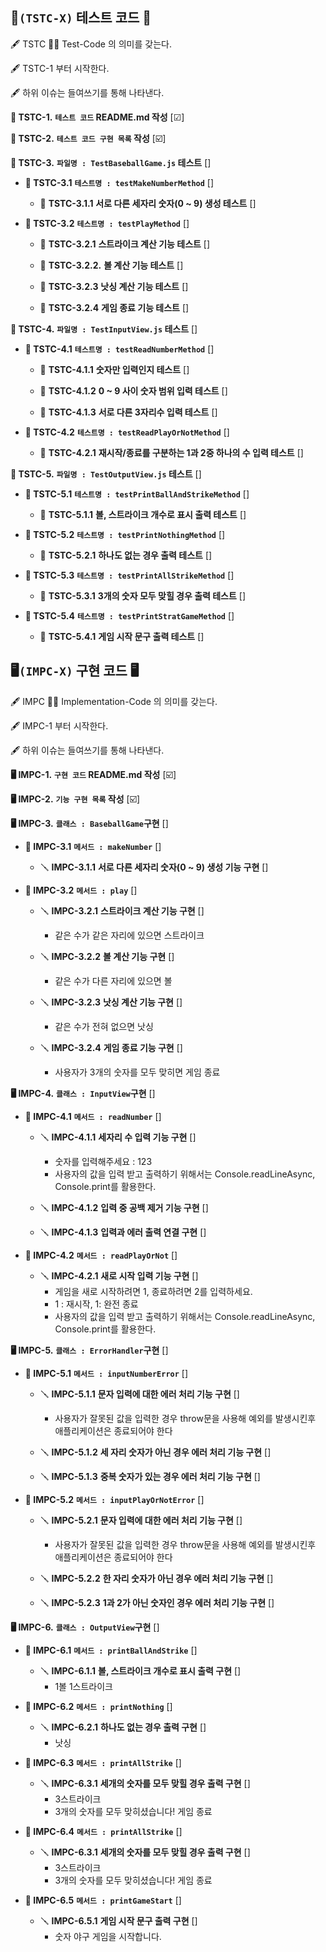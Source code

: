 
## 🧪`(TSTC-X)` 테스트 코드 🧪

🖋️ TSTC 🟰🟰 Test-Code 의 의미를 갖는다.

🖋️ TSTC-1 부터 시작한다.

🖋️ 하위 이슈는 들여쓰기를 통해 나타낸다.

**🧪 TSTC-1.** **`테스트 코드` README.md 작성** [☑]


**🧪 TSTC-2.** **`테스트 코드 구현 목록` 작성** [☑️]


**🧪 TSTC-3.** **`파일명 : TestBaseballGame.js` 테스트** [] 

- **🥼 TSTC-3.1** **`테스트명 : testMakeNumberMethod`** []

    - 🔎 **TSTC-3.1.1** **서로 다른 세자리 숫자(0 ~ 9) 생성 테스트** []
 
- **🥼 TSTC-3.2** **`테스트명 : testPlayMethod`** []

    - 🔎 **TSTC-3.2.1** **스트라이크 계산 기능 테스트** []
  
    - 🔎 **TSTC-3.2.2.** **볼 계산 기능 테스트** []

    - 🔎 **TSTC-3.2.3** **낫싱 계산 기능 테스트** []

    - 🔎 **TSTC-3.2.4** **게임 종료 기능 테스트** []


**🧪 TSTC-4.** **`파일명 : TestInputView.js` 테스트** [] 

- **🥼 TSTC-4.1** **`테스트명 : testReadNumberMethod`** []

    - 🔎 **TSTC-4.1.1** **숫자만 입력인지 테스트** []

    - 🔎 **TSTC-4.1.2** **0 ~ 9 사이 숫자 범위 입력 테스트** []
    
    - 🔎 **TSTC-4.1.3** **서로 다른 3자리수 입력 테스트** []

- **🥼 TSTC-4.2** **`테스트명 : testReadPlayOrNotMethod`** []

    - 🔎 **TSTC-4.2.1** **재시작/종료를 구분하는 1과 2중 하나의 수 입력 테스트** []


**🧪 TSTC-5.** **`파일명 : TestOutputView.js` 테스트** [] 

- **🥼 TSTC-5.1** **`테스트명 : testPrintBallAndStrikeMethod`** []

    - 🔎 **TSTC-5.1.1** **볼, 스트라이크 개수로 표시 출력 테스트** []

- **🥼 TSTC-5.2** **`테스트명 : testPrintNothingMethod`** []

    - 🔎 **TSTC-5.2.1** **하나도 없는 경우 출력 테스트** []

- **🥼 TSTC-5.3** **`테스트명 : testPrintAllStrikeMethod`** []

    - 🔎 **TSTC-5.3.1** **3개의 숫자 모두 맞힐 경우 출력 테스트** []

- **🥼 TSTC-5.4** **`테스트명 : testPrintStratGameMethod`** []

    - 🔎 **TSTC-5.4.1** **게임 시작 문구 출력 테스트** []


## 🖥️`(IMPC-X)` 구현 코드 🖥️

🖋️ IMPC 🟰🟰 Implementation-Code 의 의미를 갖는다.

🖋️ IMPC-1 부터 시작한다.

🖋️ 하위 이슈는 들여쓰기를 통해 나타낸다.

**🖥️ IMPC-1.** **`구현 코드` README.md 작성** [☑️]


**🖥️ IMPC-2.** **`기능 구현 목록` 작성** [☑️]


**🖥️ IMPC-3.** **`클래스 : BaseballGame`구현** [] 

- **🔨 IMPC-3.1** **`메서드 : makeNumber`** []

    - 🪛 **IMPC-3.1.1** **서로 다른 세자리 숫자(0 ~ 9) 생성 기능 구현** []

- **🔨 IMPC-3.2** **`메서드 : play`** []

    - 🪛 **IMPC-3.2.1** **스트라이크 계산 기능 구현** []
        - 같은 수가 같은 자리에 있으면 스트라이크

    - 🪛 **IMPC-3.2.2** **볼 계산 기능 구현** []
        - 같은 수가 다른 자리에 있으면 볼

    - 🪛 **IMPC-3.2.3** **낫싱 계산 기능 구현** []
        - 같은 수가 전혀 없으면 낫싱

    - 🪛 **IMPC-3.2.4** **게임 종료 기능 구현** []
        - 사용자가 3개의 숫자를 모두 맞히면 게임 종료


**🖥️ IMPC-4.** **`클래스 : InputView`구현** [] 

- **🔨 IMPC-4.1** **`메서드 : readNumber`** []

    - 🪛 **IMPC-4.1.1** **세자리 수 입력 기능 구현** []
        - 숫자를 입력해주세요 : 123
        - 사용자의 값을 입력 받고 출력하기 위해서는 Console.readLineAsync, Console.print를 활용한다.

    - 🪛 **IMPC-4.1.2** **입력 중 공백 제거 기능 구현** []

    - 🪛 **IMPC-4.1.3** **입력과 에러 출력 연결 구현** []     

- **🔨 IMPC-4.2** **`메서드 : readPlayOrNot`** []

    - 🪛 **IMPC-4.2.1** **새로 시작 입력 기능 구현** []
        - 게임을 새로 시작하려면 1, 종료하려면 2를 입력하세요.
        - 1 : 재시작, 1: 완전 종료
        - 사용자의 값을 입력 받고 출력하기 위해서는 Console.readLineAsync, Console.print를 활용한다.


**🖥️ IMPC-5.** **`클래스 : ErrorHandler`구현** [] 

- **🔨 IMPC-5.1** **`메서드 : inputNumberError`** []

    - 🪛 **IMPC-5.1.1** **문자 입력에 대한 에러 처리 기능 구현** []
        - 사용자가 잘못된 값을 입력한 경우 throw문을 사용해 예외를 발생시킨후 애플리케이션은 종료되어야 한다

    - 🪛 **IMPC-5.1.2** **세 자리 숫자가 아닌 경우 에러 처리 기능 구현** []

    - 🪛 **IMPC-5.1.3** **중복 숫자가 있는 경우 에러 처리 기능 구현** []     

- **🔨 IMPC-5.2** **`메서드 : inputPlayOrNotError`** []

    - 🪛 **IMPC-5.2.1** **문자 입력에 대한 에러 처리 기능 구현** []
        - 사용자가 잘못된 값을 입력한 경우 throw문을 사용해 예외를 발생시킨후 애플리케이션은 종료되어야 한다

    - 🪛 **IMPC-5.2.2** **한 자리 숫자가 아닌 경우 에러 처리 기능 구현** []

    - 🪛 **IMPC-5.2.3** **1과 2가 아닌 숫자인 경우 에러 처리 기능 구현** []     


**🖥️ IMPC-6.** **`클래스 : OutputView`구현** [] 

- **🔨 IMPC-6.1** **`메서드 : printBallAndStrike`** []

    - 🪛 **IMPC-6.1.1** **볼, 스트라이크 개수로 표시 출력 구현** []
        - 1볼 1스트라이크    

- **🔨 IMPC-6.2** **`메서드 : printNothing`** []

    - 🪛 **IMPC-6.2.1** **하나도 없는 경우 출력 구현** []
        - 낫싱

- **🔨 IMPC-6.3** **`메서드 : printAllStrike`** []

    - 🪛 **IMPC-6.3.1** **세개의 숫자를 모두 맞힐 경우 출력 구현** []
        - 3스트라이크
        - 3개의 숫자를 모두 맞히셨습니다! 게임 종료

- **🔨 IMPC-6.4** **`메서드 : printAllStrike`** []

    - 🪛 **IMPC-6.3.1** **세개의 숫자를 모두 맞힐 경우 출력 구현** []
        - 3스트라이크
        - 3개의 숫자를 모두 맞히셨습니다! 게임 종료

- **🔨 IMPC-6.5** **`메서드 : printGameStart`** []

    - 🪛 **IMPC-6.5.1** **게임 시작 문구 출력 구현** []
        - 숫자 야구 게임을 시작합니다.